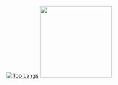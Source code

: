 [![Top Langs](https://github-readme-stats.vercel.app/api/top-langs/?username=artmenlope&layout=compact)](https://github.com/anuraghazra/github-readme-stats)
<img src="https://media3.giphy.com/media/OphWiURz4aZ2isAmrc/giphy.gif?cid=790b76111b824492945708291e2b8ddcd4fdfbc4df92888b&rid=giphy.gif&ct=s" width="190">
